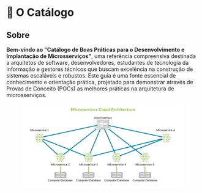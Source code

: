 # 📖 O Catálogo

## Sobre

**Bem-vindo ao "Catálogo de Boas Práticas para o Desenvolvimento e Implantação de Microsserviços"**, uma referência compreensiva destinada a arquitetos de software, desenvolvedores, estudantes de tecnologia da informação e gestores técnicos que buscam excelência na construção de sistemas escaláveis e robustos. Este guia é uma fonte essencial de conhecimento e orientação prática, projetado para demonstrar através de Provas de Conceito (POCs) as melhores práticas na arquitetura de microsserviços.

<figure><img src=".gitbook/assets/image.png" alt=""><figcaption></figcaption></figure>

